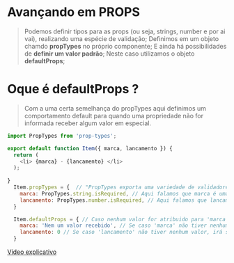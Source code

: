 # Avançando em __PROPS__

> Podemos definir tipos para as props (ou seja, strings, number e por ai vai), realizando uma espécie de validação;
> Definimos em um objeto chamdo __propTypes__ no próprio componente;
> E ainda há possibilidades de __definir um valor padrão__;
> Neste caso utilizamos o objeto __defaultProps__;

# Oque é __defaultProps__ ?

> Com a uma certa semelhança do propTypes aqui definimos um comportamento default para quando uma propriedade não for informada receber algum valor em especial.


```js
import PropTypes from 'prop-types';

export default function Item({ marca, lancamento }) {
  return (
    <li> {marca} - {lancamento} </li>
  );
  
}
  Item.propTypes = {  // "PropTypes exporta uma variedade de validadores que podem ser usados para certificar que os dados que você recebe são válidos."
    marca: PropTypes.string.isRequired, // Aqui falamos que marca é uma string, e que ela é necessária, ou seja, marca não pode ser enviada sem nenhbum valor.
    lancamento: PropTypes.number.isRequired, // Aqui falamos que lancamento é number (número), e que também é necessário, ou seja, não pode ser enviado sem nenhum valor.
  }

  Item.defaultProps = { // Caso nenhum valor for atribuido para 'marca', iremos adicionar um valor pelo default. Veja o exemplo: 
    marca: 'Nem um valor recebido', // Se caso 'marca' não tiver nenhum valor, irá ser exibido 'Nem um valor recebido'.
    lancamento: 0 // Se caso 'lancamento' não tiver nenhum valor, irá ser exibido '0'.
  }
```

[Vídeo explicativo](https://youtu.be/hcp1LqP2OCE)
